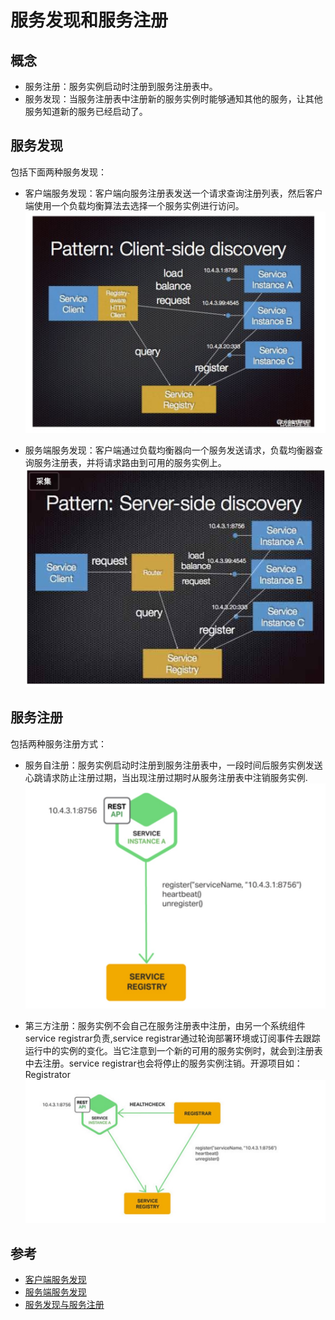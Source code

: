 # 服务发现和服务注册

## 概念
- 服务注册：服务实例启动时注册到服务注册表中。
- 服务发现：当服务注册表中注册新的服务实例时能够通知其他的服务，让其他服务知道新的服务已经启动了。

## 服务发现
包括下面两种服务发现：

- 客户端服务发现：客户端向服务注册表发送一个请求查询注册列表，然后客户端使用一个负载均衡算法去选择一个服务实例进行访问。
![](images/14937897909861.jpg)


- 服务端服务发现：客户端通过负载均衡器向一个服务发送请求，负载均衡器查询服务注册表，并将请求路由到可用的服务实例上。
![](images/14937896750584.jpg)

## 服务注册
包括两种服务注册方式：

- 服务自注册：服务实例启动时注册到服务注册表中，一段时间后服务实例发送心跳请求防止注册过期，当出现注册过期时从服务注册表中注销服务实例.
![](images/14937902435257.jpg)

- 第三方注册：服务实例不会自己在服务注册表中注册，由另一个系统组件service registrar负责,service registrar通过轮询部署环境或订阅事件去跟踪运行中的实例的变化。当它注意到一个新的可用的服务实例时，就会到注册表中去注册。service registrar也会将停止的服务实例注销。开源项目如：Registrator
![](images/14937903494412.jpg)


## 参考
- [客户端服务发现](http://blog.csdn.net/xn_sung/article/details/52336732)
- [服务端服务发现](http://www.primeton.com/read.php?id=2269&his=1)
- [服务发现与服务注册](http://www.cfanz.cn/index.php?c=article&a=read&id=306176)



